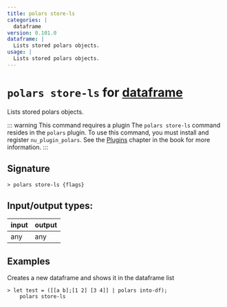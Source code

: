 ```yaml
---
title: polars store-ls
categories: |
  dataframe
version: 0.101.0
dataframe: |
  Lists stored polars objects.
usage: |
  Lists stored polars objects.
---
```

<!-- This file is automatically generated. Please edit the command in https://github.com/nushell/nushell instead. -->

# `polars store-ls` for [dataframe](/commands/categories/dataframe.md)

<div class='command-title'>Lists stored polars objects.</div>

::: warning This command requires a plugin
The `polars store-ls` command resides in the `polars` plugin.
To use this command, you must install and register `nu_plugin_polars`.
See the [Plugins](/book/plugins.html) chapter in the book for more information.
:::


## Signature

```> polars store-ls {flags} ```


## Input/output types:

| input | output |
| ----- | ------ |
| any   | any    |

## Examples

Creates a new dataframe and shows it in the dataframe list
```nu
> let test = ([[a b];[1 2] [3 4]] | polars into-df);
    polars store-ls

```
